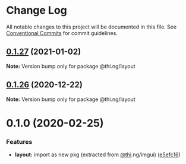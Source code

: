 # Change Log

All notable changes to this project will be documented in this file.
See [Conventional Commits](https://conventionalcommits.org) for commit guidelines.

## [0.1.27](https://github.com/thi-ng/umbrella/compare/@thi.ng/layout@0.1.26...@thi.ng/layout@0.1.27) (2021-01-02)

**Note:** Version bump only for package @thi.ng/layout





## [0.1.26](https://github.com/thi-ng/umbrella/compare/@thi.ng/layout@0.1.25...@thi.ng/layout@0.1.26) (2020-12-22)

**Note:** Version bump only for package @thi.ng/layout





# 0.1.0 (2020-02-25)


### Features

* **layout:** import as new pkg (extracted from [@thi](https://github.com/thi).ng/imgui) ([e5efc16](https://github.com/thi-ng/umbrella/commit/e5efc165253480aff8068e4cde31bba4aec018d1))
